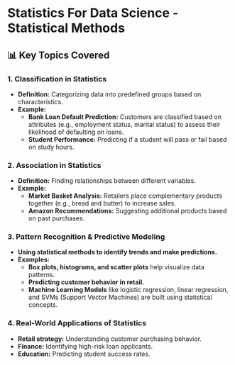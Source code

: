 # Statistics For Data Science - Statistical Methods

## 📊 Key Topics Covered

### 1. Classification in Statistics
- **Definition:** Categorizing data into predefined groups based on characteristics.
- **Example:**
  - **Bank Loan Default Prediction:** Customers are classified based on attributes (e.g., employment status, marital status) to assess their likelihood of defaulting on loans.
  - **Student Performance:** Predicting if a student will pass or fail based on study hours.

### 2. Association in Statistics
- **Definition:** Finding relationships between different variables.
- **Example:**
  - **Market Basket Analysis:** Retailers place complementary products together (e.g., bread and butter) to increase sales.
  - **Amazon Recommendations:** Suggesting additional products based on past purchases.

### 3. Pattern Recognition & Predictive Modeling
- **Using statistical methods to identify trends and make predictions.**
- **Examples:**
  - **Box plots, histograms, and scatter plots** help visualize data patterns.
  - **Predicting customer behavior in retail.**
  - **Machine Learning Models** like logistic regression, linear regression, and SVMs (Support Vector Machines) are built using statistical concepts.

### 4. Real-World Applications of Statistics
- **Retail strategy:** Understanding customer purchasing behavior.
- **Finance:** Identifying high-risk loan applicants.
- **Education:** Predicting student success rates.